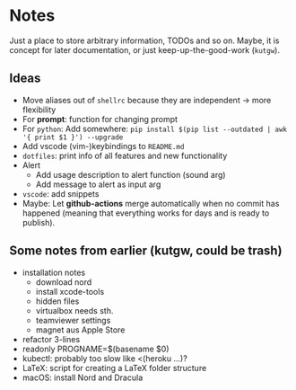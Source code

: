 # Notes

Just a place to store arbitrary information, TODOs and so on.
Maybe, it is concept for later documentation, or just keep-up-the-good-work (`kutgw`).


## Ideas

- Move aliases out of `shellrc` because they are independent -> more flexibility
- For __prompt__: function for changing prompt
- For `python`: Add somewhere: `pip install $(pip list --outdated | awk '{ print $1 }') --upgrade`
- Add vscode (vim-)keybindings to `README.md`
- `dotfiles`: print info of all features and new functionality
- Alert
  - Add usage description to alert function (sound arg)
  - Add message to alert as input arg
- `vscode`: add snippets
- Maybe: Let __github-actions__ merge automatically when no commit has happened (meaning that everything works for days and is ready to publish).


## Some notes from earlier (kutgw, could be trash)

- installation notes
  - download nord
  - install xcode-tools
  - hidden files
  - virtualbox needs sth.
  - teamviewer settings
  - magnet aus Apple Store
- refactor 3-lines
- readonly PROGNAME=$(basename $0)
- kubectl: probably too slow like <(heroku ...)?
- LaTeX: script for creating a LaTeX folder structure
- macOS: install Nord and Dracula
